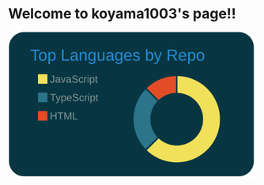 # Welcome to koyama1003's page!!

[![](https://raw.githubusercontent.com/koyama1003/koyama1003/main/profile-summary-card-output/solarized_dark/1-repos-per-language.svg)](https://github.com/vn7n24fzkq/github-profile-summary-cards)
